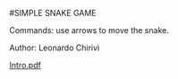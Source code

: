 #SIMPLE SNAKE GAME

Commands: use arrows to move the snake.

Author: Leonardo Chirivì

[Intro.pdf](https://github.com/LeonardoChirivi/Java-Games/blob/master/Snake/UML.pdf)
